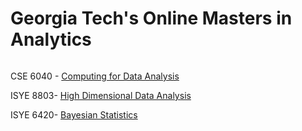 # Georgia Tech's Online Masters in Analytics

![]()

CSE 6040 - [Computing for Data Analysis](https://github.com/godsylla/cse6040-computing-for-data-analysis)

ISYE 8803- [High Dimensional Data Analysis](https://github.com/godsylla/isye8803-high-dimensional-data-analysis)

ISYE 6420- [Bayesian Statistics](https://github.com/godsylla/isye6420-bayesian-statistics)
